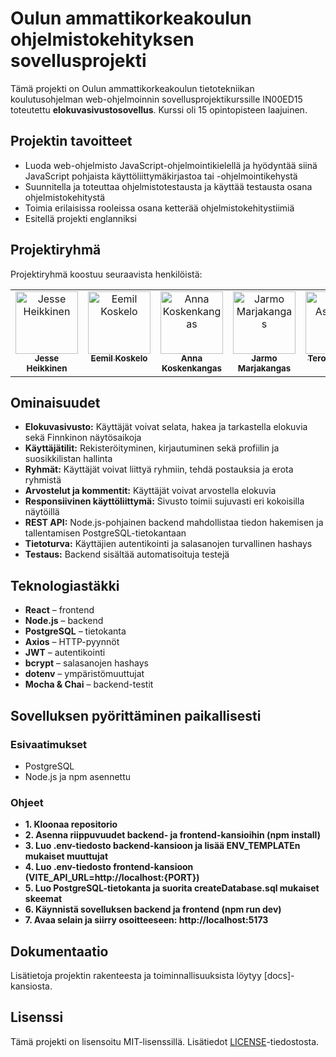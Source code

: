 # Oulun ammattikorkeakoulun ohjelmistokehityksen sovellusprojekti

Tämä projekti on Oulun ammattikorkeakoulun tietotekniikan koulutusohjelman web-ohjelmoinnin sovellusprojektikurssille IN00ED15 toteutettu **elokuvasivustosovellus**. Kurssi oli 15 opintopisteen laajuinen.


## Projektin tavoitteet

- Luoda web-ohjelmisto JavaScript-ohjelmointikielellä ja hyödyntää siinä JavaScript pohjaista käyttöliittymäkirjastoa tai -ohjelmointikehystä
- Suunnitella ja toteuttaa ohjelmistotestausta ja käyttää testausta osana ohjelmistokehitystä
- Toimia erilaisissa rooleissa osana ketterää ohjelmistokehitystiimiä
- Esitellä projekti englanniksi


## Projektiryhmä

Projektiryhmä koostuu seuraavista henkilöistä:

<table>
  <tbody>
    <tr>
      <td align="center" valign="top" width="20%"><a href="https://github.com/mintusmaximus"><img src="https://avatars.githubusercontent.com/u/156218528?v=4" width="100px;" alt="Jesse Heikkinen"/><br /><sub><b>Jesse Heikkinen</b></sub></a><br /><a href="https://github.com/TVT24KMO-R15/Web-ohjelmoinnin-sovellusprojekti/tree/main/?author=mintusmaximus" title=""></a></td>
      <td align="center" valign="top" width="20%"><a href="https://github.com/eemildev"><img src="https://avatars.githubusercontent.com/u/181833755?v=4" width="100px;" alt="Eemil Koskelo"/><br /><sub><b>Eemil Koskelo</b></sub></a><br /><a href="https://github.com/TVT24KMO-R15/Web-ohjelmoinnin-sovellusprojekti/tree/main/?author=eemildev" title=""></a></td>
      <td align="center" valign="top" width="20%"><a href="https://github.com/nnksknkngs"><img src="https://avatars.githubusercontent.com/u/169275720?v=4" width="100px;" alt="Anna Koskenkangas"/><br /><sub><b>Anna Koskenkangas</b></sub></a><br /><a href="https://github.com/TVT24KMO-R15/Web-ohjelmoinnin-sovellusprojekti/tree/main/?author=nnksknkngs" title=""></a></td>
      <td align="center" valign="top" width="20%"><a href="https://github.com/jarmoit"><img src="https://avatars.githubusercontent.com/u/181835775?v=4" width="100px;" alt="Jarmo Marjakangas"/><br /><sub><b>Jarmo Marjakangas</b></sub></a><br /><a href="https://github.com/TVT24KMO-R15/Web-ohjelmoinnin-sovellusprojekti/tree/main/?author=Jarmoit" title=""></a></td>
      <td align="center" valign="top" width="20%"><a href="https://github.com/TeroAsilainen"><img src="https://avatars.githubusercontent.com/u/184121919?v=4" width="100px;" alt="Tero Asilainen"/><br /><sub><b>Tero Asilainen</b></sub></a><br /><a href="https://github.com/TVT24KMO-R15/Web-ohjelmoinnin-sovellusprojekti/tree/main/?author=TeroAsilainen" title=""></a></td>
    </tr>
  </tbody>
</table>


## Ominaisuudet
- **Elokuvasivusto:** Käyttäjät voivat selata, hakea ja tarkastella elokuvia sekä Finnkinon näytösaikoja
- **Käyttäjätilit:** Rekisteröityminen, kirjautuminen sekä profiilin ja suosikkilistan hallinta
- **Ryhmät:** Käyttäjät voivat liittyä ryhmiin, tehdä postauksia ja erota ryhmistä
- **Arvostelut ja kommentit:** Käyttäjät voivat arvostella elokuvia
- **Responsiivinen käyttöliittymä:** Sivusto toimii sujuvasti eri kokoisilla näytöillä
- **REST API:** Node.js-pohjainen backend mahdollistaa tiedon hakemisen ja tallentamisen PostgreSQL-tietokantaan
- **Tietoturva:** Käyttäjien autentikointi ja salasanojen turvallinen hashays
- **Testaus:** Backend sisältää automatisoituja testejä

## Teknologiastäkki
- **React** – frontend
- **Node.js** – backend
- **PostgreSQL** – tietokanta
- **Axios** – HTTP-pyynnöt
- **JWT** – autentikointi
- **bcrypt** – salasanojen hashays
- **dotenv** – ympäristömuuttujat
- **Mocha & Chai** – backend-testit


## Sovelluksen pyörittäminen paikallisesti

### Esivaatimukset
* PostgreSQL
* Node.js ja npm asennettu

### Ohjeet
- **1. Kloonaa repositorio**
- **2. Asenna riippuvuudet backend- ja frontend-kansioihin (npm install)**
- **3. Luo .env-tiedosto backend-kansioon ja lisää ENV_TEMPLATEn mukaiset muuttujat**
- **4. Luo .env-tiedosto frontend-kansioon (VITE_API_URL=http://localhost:{PORT})**
- **5. Luo PostgreSQL-tietokanta ja suorita createDatabase.sql mukaiset skeemat**
- **6. Käynnistä sovelluksen backend ja frontend (npm run dev)**
- **7. Avaa selain ja siirry osoitteeseen: http://localhost:5173**


## Dokumentaatio

Lisätietoja projektin rakenteesta ja toiminnallisuuksista löytyy [docs]-kansiosta.


## Lisenssi
Tämä projekti on lisensoitu MIT-lisenssillä. Lisätiedot [LICENSE](LICENSE)-tiedostosta.